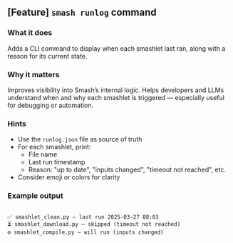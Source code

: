 ## [Feature] `smash runlog` command

### What it does

Adds a CLI command to display when each smashlet last ran, along with a reason for its current state.

### Why it matters

Improves visibility into Smash’s internal logic. Helps developers and LLMs understand when and why each smashlet is triggered — especially useful for debugging or automation.

### Hints

- Use the `runlog.json` file as source of truth
- For each smashlet, print:
  - File name
  - Last run timestamp
  - Reason: "up to date", "inputs changed", "timeout not reached", etc.
- Consider emoji or colors for clarity

### Example output

```

✅ smashlet_clean.py — last run 2025-03-27 08:03
⏳ smashlet_download.py — skipped (timeout not reached)
⚙️ smashlet_compile.py — will run (inputs changed)

```
